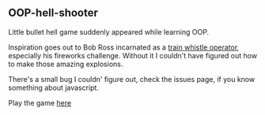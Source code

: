 ## OOP-hell-shooter
Little bullet hell game suddenly appeared while learning OOP.

Inspiration goes out to Bob Ross incarnated as a [train whistle operator](https://github.com/CodingTrain), especially his fireworks challenge.
Without it I couldn't have figured out how to make those amazing explosions.

There's a small bug I couldn' figure out, check the issues page, if you know something about javascript.

Play the game [here](https://fraasi.github.io/)

